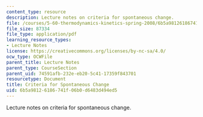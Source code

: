 ```yaml
---
content_type: resource
description: Lecture notes on criteria for spontaneous change.
file: /courses/5-60-thermodynamics-kinetics-spring-2008/6b5a98126186741f06b0d6483d494ed5_lec_12.pdf
file_size: 87334
file_type: application/pdf
learning_resource_types:
- Lecture Notes
license: https://creativecommons.org/licenses/by-nc-sa/4.0/
ocw_type: OCWFile
parent_title: Lecture Notes
parent_type: CourseSection
parent_uid: 74591afb-232e-eb20-5c41-17359f843701
resourcetype: Document
title: Criteria for Spontaneous Change
uid: 6b5a9812-6186-741f-06b0-d6483d494ed5
---
```

Lecture notes on criteria for spontaneous change.